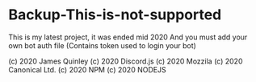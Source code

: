 # Backup-This-is-not-supported
This is my latest project, it was ended mid 2020
And you must add your own bot auth file (Contains token used to login your bot)

(c) 2020 James Quinley 
(c) 2020 Discord.js
(c) 2020 Mozzila 
(c) 2020 Canonical Ltd.
(c) 2020 NPM 
(c) 2020 NODEJS
